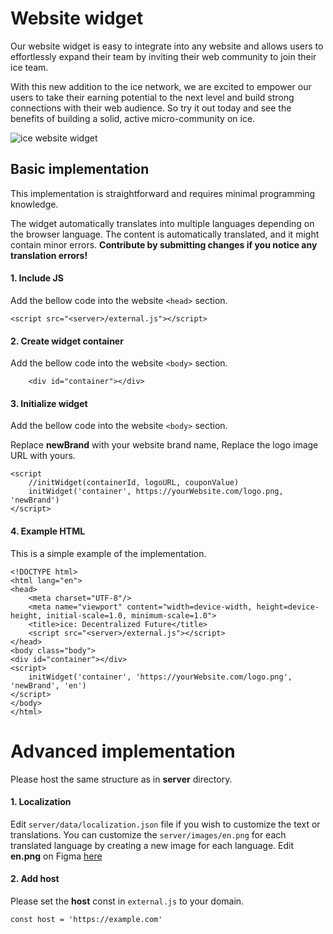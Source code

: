 # Website widget
Our website widget is easy to integrate into any website and allows users to effortlessly expand their team by inviting their web community to join their ice team.

With this new addition to the ice network, we are excited to empower our users to take their earning potential to the next level and build strong connections with their web audience. So try it out today and see the benefits of building a solid, active micro-community on ice.

![ice website widget](https://i.imgur.com/IzBa6rk.jpeg)


## Basic implementation
This implementation is straightforward and requires minimal programming knowledge.

The widget automatically translates into multiple languages depending on the browser language. The content is automatically translated, and it might contain minor errors.
**Contribute by submitting changes if you notice any translation errors!**

#### 1. Include JS
Add the bellow code into the website `<head>` section.

```
<script src="<server>/external.js"></script>
```

#### 2. Create widget container
Add the bellow code into the website `<body>` section.

```
    <div id="container"></div>
```
#### 3. Initialize widget
Add the bellow code into the website `<body>` section.

Replace **newBrand** with your website brand name,
Replace the logo image URL with yours.

```
<script
    //initWidget(containerId, logoURL, couponValue)
    initWidget('container', https://yourWebsite.com/logo.png, 'newBrand')
</script>
```

#### 4. Example HTML
This is a simple example of the implementation.

```
<!DOCTYPE html>
<html lang="en">
<head>
    <meta charset="UTF-8"/>
    <meta name="viewport" content="width=device-width, height=device-height, initial-scale=1.0, minimum-scale=1.0">
    <title>ice: Decentralized Future</title>
    <script src="<server>/external.js"></script>
</head>
<body class="body">
<div id="container"></div>
<script>
    initWidget('container', 'https://yourWebsite.com/logo.png', 'newBrand', 'en')
</script>
</body>
</html>

```

# Advanced implementation
Please host the same structure as in **server** directory.

#### 1. Localization
Edit `server/data/localization.json` file if you wish to customize the text or translations.
You can customize the `server/images/en.png` for each translated language by creating a new image for each language.
Edit **en.png** on Figma [here](https://www.google.com)

#### 2. Add host
Please set the **host** const in `external.js` to your domain.

```
const host = 'https://example.com'
```
